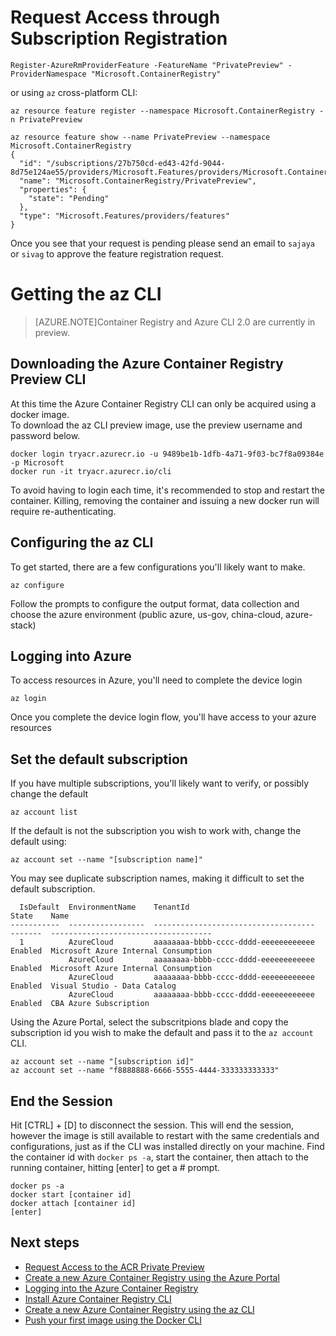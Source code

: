 <properties
   pageTitle="Container registries with the CLI | Microsoft Azure"
   description="Get started Installing the Azure Container Registry with the az CLI"
   services="container-registry"
   documentationCenter=""
   authors="stevelas"
   manager="balans"
   editor="dlepow"
   tags=""
   keywords=""/>

<tags
   ms.service="container-registry"
   ms.devlang="na"
   ms.topic="get-started-article"
   ms.tgt_pltfrm="na"
   ms.workload="na"
   ms.date="10/07/2016"
   ms.author="stevelas"/>

# Request Access through Subscription Registration

```
Register-AzureRmProviderFeature -FeatureName "PrivatePreview" -ProviderNamespace "Microsoft.ContainerRegistry"

```

or using `az` cross-platform CLI:

```
az resource feature register --namespace Microsoft.ContainerRegistry -n PrivatePreview

az resource feature show --name PrivatePreview --namespace Microsoft.ContainerRegistry
{
  "id": "/subscriptions/27b750cd-ed43-42fd-9044-8d75e124ae55/providers/Microsoft.Features/providers/Microsoft.ContainerRegistry/features/PrivatePreview",
  "name": "Microsoft.ContainerRegistry/PrivatePreview",
  "properties": {
    "state": "Pending"
  },
  "type": "Microsoft.Features/providers/features"
}
```

Once you see that your request is pending please send an email to `sajaya` or `sivag` to approve the feature registration request.


# Getting the az CLI


>[AZURE.NOTE]Container Registry and Azure CLI 2.0 are currently in preview.



## Downloading the Azure Container Registry Preview CLI
At this time the Azure Container Registry CLI can only be acquired using a docker image.  
To download the az CLI preview image, use the preview username and password below. 

```
docker login tryacr.azurecr.io -u 9489be1b-1dfb-4a71-9f03-bc7f8a09384e -p Microsoft
docker run -it tryacr.azurecr.io/cli
```

To avoid having to login each time, it's recommended to stop and restart the container. Killing, removing the container and issuing a new docker run will require re-authenticating.

## Configuring the az CLI
To get started, there are a few configurations you'll likely want to make.

```
az configure
```
   
Follow the prompts to configure the output format, data collection and choose the azure environment (public azure, us-gov, china-cloud, azure-stack)

## Logging into Azure
To access resources in Azure, you'll need to complete the device login

```
az login
```

Once you complete the device login flow, you'll have access to your azure resources


## Set the default subscription
If you have multiple subscriptions, you'll likely want to verify, or possibly change the default

```
az account list
```

If the default is not the subscription you wish to work with, change the default using:


```
az account set --name "[subscription name]"
```

You may see duplicate subscription names, making it difficult to set the default subscription.

   
```
  IsDefault  EnvironmentName    TenantId                              State    Name
-----------  -----------------  ------------------------------------  -------  ------------------------------------
  1          AzureCloud         aaaaaaaa-bbbb-cccc-dddd-eeeeeeeeeeee  Enabled  Microsoft Azure Internal Consumption
             AzureCloud         aaaaaaaa-bbbb-cccc-dddd-eeeeeeeeeeee  Enabled  Microsoft Azure Internal Consumption
             AzureCloud         aaaaaaaa-bbbb-cccc-dddd-eeeeeeeeeeee  Enabled  Visual Studio - Data Catalog
             AzureCloud         aaaaaaaa-bbbb-cccc-dddd-eeeeeeeeeeee  Enabled  CBA Azure Subscription
```

Using the Azure Portal, select the subscritpions blade and copy the subscription id you wish to make the default and pass it to the `az account` CLI. 

```
az account set --name "[subscription id]"
az account set --name "f8888888-6666-5555-4444-333333333333"
```

## End the Session
Hit [CTRL] + [D] to disconnect the session. This will end the session, however the image is still available to restart with the same credentials and configurations, just as if the CLI was installed directly on your machine. 
Find the container id with `docker ps -a`, start the container, then attach to the running container, hitting [enter] to get a # prompt.

```
docker ps -a
docker start [container id]
docker attach [container id]
[enter]
```

## Next steps

* [Request Access to the ACR Private Preview](./container-registry-get-access.md)
* [Create a new Azure Container Registry using the Azure Portal ](./container-registry-get-started-portal.md)
* [Logging into the Azure Container Registry](container-registry-authentication.md) 
* [Install Azure Container Registry CLI ](./container-registry-get-started-azure-cli-install.md)
* [Create a new Azure Container Registry using the az CLI](./container-registry-get-started-azure-cli.md)
* [Push your first image using the Docker CLI](./container-registry-get-started-docker-cli.md)
